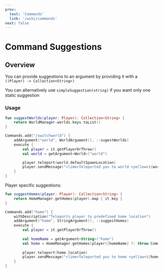 ```yaml
---
prev:
  text: 'Commands'
  link: '/wiki/commands'
next: false
---
```


# Command Suggestions

## Overview

You can provide suggestions to an argument by providing it with a `((Player) -> Collection<String>)`

You can alternatively use `simpleSuggestion(string)` if you want only one static suggestion

### Usage

```kotlin
fun suggestWorlds(player: Player): Collection<String> {
    return WorldManager.worlds.keys.toList()
} 

Commands.add("/switchworld") {
    addArgument("world", WorldArgument(), ::sugestWorlds)
    execute {
        val player = it.getPlayerOrThrow()
        val world = getArgument<World>("world")

        player.teleport(world.defaultSpawnLocation)
        player.sendMessage("<lime>Teleported you to world <yellow>${world.name}<lime>!")
    }
}
```
Player specific suggestions:

```kotlin
fun suggestHomes(player: Player): Collection<String> {
    return HomeManager.getHomes(player).map { it.key }
}

Commands.add("home") {
    withDescription("Teleports player to predefined home location")
    addArgument("home", StringArgument(), ::suggestHomes)
    execute {
        val player = it.getPlayerOrThrow()
        
        val homeName = getArgument<String>("home")
        val home = HomeManager.getHomes(player)[homeName] ?: throw CommandException("You do not have a home named $homeName!")
        
        player.teleport(home.location)
        player.sendMessage("<lime>Teleported you to home <yellow>${home.name}<lime>!")
    }
}
```